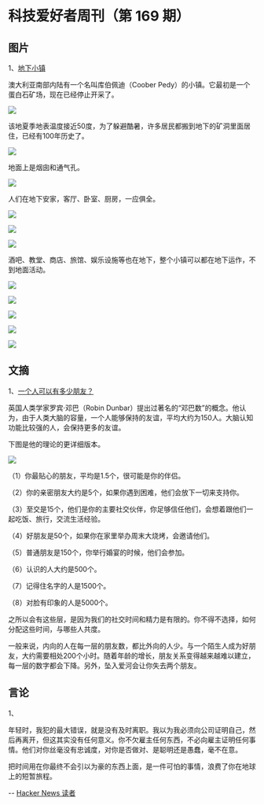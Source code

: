 # 科技爱好者周刊（第 169 期）

## 图片

1、[地下小镇](https://www.businessinsider.com/inside-coober-pedy-australias-underground-town-2016-1)

澳大利亚南部内陆有一个名叫库伯佩迪（Coober Pedy）的小镇。它最初是一个蛋白石矿场，现在已经停止开采了。

![](https://cdn.beekka.com/blogimg/asset/202106/bg2021062007.jpg)

该地夏季地表温度接近50度，为了躲避酷暑，许多居民都搬到地下的矿洞里面居住，已经有100年历史了。

![](https://cdn.beekka.com/blogimg/asset/202106/bg2021062002.jpg)

地面上是烟囱和通气孔。

![](https://cdn.beekka.com/blogimg/asset/202106/bg2021062003.jpg)

人们在地下安家，客厅、卧室、厨房，一应俱全。

![](https://cdn.beekka.com/blogimg/asset/202106/bg2021062004.jpg)

![](https://cdn.beekka.com/blogimg/asset/202106/bg2021062005.jpg)

![](https://cdn.beekka.com/blogimg/asset/202106/bg2021062006.jpg)

酒吧、教堂、商店、旅馆、娱乐设施等也在地下，整个小镇可以都在地下运作，不到地面活动。

![](https://cdn.beekka.com/blogimg/asset/202106/bg2021062008.jpg)

![](https://cdn.beekka.com/blogimg/asset/202106/bg2021062009.jpg)

![](https://cdn.beekka.com/blogimg/asset/202106/bg2021062010.jpg)

![](https://cdn.beekka.com/blogimg/asset/202106/bg2021062011.jpg)

![](https://cdn.beekka.com/blogimg/asset/202106/bg2021062012.jpg)

## 文摘

1、[一个人可以有多少朋友？](https://kottke.org/21/06/the-circles-of-friendship)

英国人类学家罗宾·邓巴（Robin Dunbar）提出过著名的“邓巴数”的概念。他认为，由于人类大脑的容量，一个人能够保持的友谊，平均大约为150人。大脑认知功能比较强的人，会保持更多的友谊。

下图是他的理论的更详细版本。

![](https://cdn.beekka.com/blogimg/asset/202106/bg2021061705.jpg)

（1）你最贴心的朋友，平均是1.5个，很可能是你的伴侣。

（2）你的亲密朋友大约是5个，如果你遇到困难，他们会放下一切来支持你。

（3）至交是15个，他们是你的主要社交伙伴，你足够信任他们，会想着跟他们一起吃饭、旅行，交流生活经验。

（4）好朋友是50个，如果你在家里举办周末大烧烤，会邀请他们。

（5）普通朋友是150个，你举行婚宴的时候，他们会参加。

（6）认识的人大约是500个。

（7）记得住名字的人是1500个。

（8）对脸有印象的人是5000个。

之所以会有这些层，是因为我们的社交时间和精力是有限的。你不得不选择，如何分配这些时间，与哪些人共度。

一般来说，内向的人在每一层的朋友数，都比外向的人少。与一个陌生人成为好朋友，大约需要相处200个小时。随着年龄的增长，朋友关系变得越来越难以建立，每一层的数字都会下降。另外，坠入爱河会让你失去两个朋友。

## 言论

1、

年轻时，我犯的最大错误，就是没有及时离职。我以为我必须向公司证明自己，然后再离开，但这其实没有任何意义。你不欠雇主任何东西，不必向雇主证明任何事情。他们对你丝毫没有忠诚度，对你是否做对、是聪明还是愚蠢，毫不在意。

把时间用在你最终不会引以为豪的东西上面，是一件可怕的事情，浪费了你在地球上的短暂旅程。

-- [Hacker News 读者](https://news.ycombinator.com/item?id=27565815)

